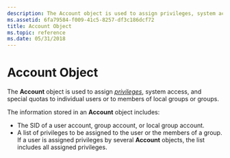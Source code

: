 ```yaml
---
description: The Account object is used to assign privileges, system access, and special quotas to individual users or to members of local groups or groups.
ms.assetid: 6fa79584-f009-41c5-8257-df3c186dcf72
title: Account Object
ms.topic: reference
ms.date: 05/31/2018
---
```


# Account Object

The **Account** object is used to assign [*privileges*](/windows/desktop/SecGloss/p-gly), system access, and special quotas to individual users or to members of local groups or groups.

The information stored in an **Account** object includes:

-   The SID of a user account, group account, or local group account.
-   A list of privileges to be assigned to the user or the members of a group. If a user is assigned privileges by several **Account** objects, the list includes all assigned privileges.

 

 
